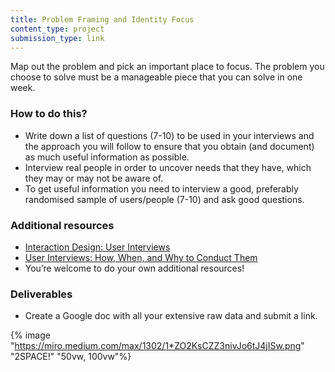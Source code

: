 ```yaml
---
title: Problem Framing and Identity Focus
content_type: project
submission_type: link 
---
```


Map out the problem and pick an important place to focus. The problem you choose to solve must be a manageable piece that you can solve in one week. 

### How to do this? 
- Write down a list of questions (7-10) to be used in your interviews and the approach you will follow to ensure that you obtain (and document) as much useful information as possible.
- Interview real people in order to uncover needs that they have, which they may or may not be aware of. 
- To get useful information you need to interview a good, preferably randomised sample of users/people (7-10) and ask good questions. 

### Additional resources
- [Interaction Design: User Interviews](https://www.interaction-design.org/literature/topics/user-interviews)
- [User Interviews: How, When, and Why to Conduct Them](https://www.nngroup.com/articles/user-interviews/)
- You’re welcome to do your own additional resources! 

### Deliverables
- Create a Google doc with all your extensive raw data and submit a link. 

{% image "https://miro.medium.com/max/1302/1*ZO2KsCZZ3nivJo6tJ4jISw.png" "2SPACE!" "50vw, 100vw"%}